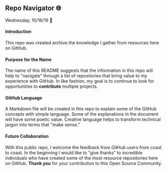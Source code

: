 ## Repo Navigator   :globe_with_meridians:
Wednesday, 10/16/19         :date:

#### Introduction
This repo was created archive the knowledge I gather from resources here on GitHub. 

#### Purpose for the Name
The name of this README suggests that the information in this repo will help to "navigate" through a list of repositories that bring value to my experience with GitHub. In like fashion, my goal is to continue to look for opportunities to **contribute** multiple projects.

#### GitHub Language
A Markdown file will be created in this repo to explain some of the GitHub concepts with simple language. Some of the explanations in the document will have some poetic value. Creative language helps to transform technical jargon into terms that "make sense."

#### Future Collaboration
With this public repo, I welcome the feedback from GitHub users from coast to coast. In the beginning I would like to "give thanks" to incredible individuals who have created some of the most resource repositories here on GitHub. **Thank you** for your contribution to this Open Source Community.
